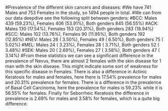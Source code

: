 #Prevalence of the different skin cancers and diseases:
#We have 741 Males and 753 Females in the study, so 1494 people in total.
#We can from our data deepdive see the following split between genders:
#BCC: Males 439 (59.23%), Females 406 (53.91%), Both genders 845 (56.55%)
#ACK: Males 130 (17.54%), Females 153 (20.31%), Both genders 283 (18.94%)
#SCC: Males 102 (13.76%), Females 90  (11.95%), Both genders 192 (12.85%)
#NEV: Males 26  ( 3.50%), Females 49  ( 6.50%), Both genders 75  ( 5.02%)
#MEL: Males 24  ( 3.23%), Females 28  ( 3.71%), Both genders 52  ( 3.48%)
#SEK: Males 20  ( 2.69%), Females 27  ( 3.58%), Both genders 47  ( 3.14%)
#From these statistics we can see a significant difference in the prevalence of Nevus, there are almost 2 females with the skin disease for 1 man with the skin disease. This might indicate some sort of weakness for this specific disease in Females. There is also a difference in Actinic Keratosis for males and females, here there is 17.54% prevalence for males and 20.31% prevalence for females. There is a difference in the prevalence of Basal Cell Carcinoma, here the prevalence for males is 59.23% while it is 56.55% for females. Finally for Seborrheic Keratosis the difference in prevalence is  2.69% for males and 3.58% for females, which is a quite big difference.
